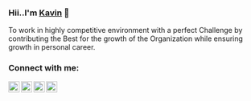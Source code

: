 
### Hii..I'm [Kavin](https://serene-hypati-b4352b.netlify.app) 👋


To work in highly competitive environment with a perfect Challenge by contributing the Best for the growth of the Organization while ensuring growth in personal career.

### Connect with me: 

<a href="https://www.linkedin.com/in/kavin-s-508973177/">
  <img align="left" alt="Linkdein" width="22px" src="https://cdn.jsdelivr.net/npm/simple-icons@v3/icons/linkedin.svg" />
</a>
<a href="https://github.com/kavin511">
  <img align="left" alt="Github" width="22px" src="https://cdn.jsdelivr.net/npm/simple-icons@v3/icons/github.svg" />
</a>

<a href="https://www.instagram.com/i_kavin_/">
  <img align="left" alt="Instagram" width="22px" src="https://cdn.jsdelivr.net/npm/simple-icons@v3/icons/instagram.svg" />
</a> 
<a href="https://www.facebook.com/profile.php?id=100025606453239">
  <img align="left" alt="Facebook" width="22px" src="https://cdn.jsdelivr.net/npm/simple-icons@v3/icons/facebook.svg" />
</a>
<br>
<br>

 
